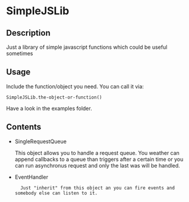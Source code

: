 SimpleJSLib
===========

Description
--------------
Just a library of simple javascript functions which could be useful sometimes

Usage
--------------
Include the function/object you need.
You can call it via:

    SimpleJSLib.the-object-or-function()
    
Have a look in the examples folder.


Contents
--------------
* SingleRequestQueue

	This object allows you to handle a request queue.
You weather can append callbacks to a queue than triggers after a certain time or you
can run asynchronus request and only the last was will be handled.

* EventHandler

        Just "inherit" from this object an you can fire events and somebody else can listen to it.

        



